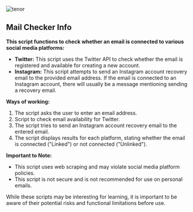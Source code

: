 ![tenor](https://github.com/hy011121/Mail-Checker/assets/75035965/e6697fa1-8bdb-4f05-b8b7-d91d34d3d2c3)
## Mail Checker Info

**This script functions to check whether an email is connected to various social media platforms:**

* **Twitter:** This script uses the Twitter API to check whether the email is registered and available for creating a new account.
* **Instagram:** This script attempts to send an Instagram account recovery email to the provided email address. If the email is connected to an Instagram account, there will usually be a message mentioning sending a recovery email.

**Ways of working:**

1. The script asks the user to enter an email address.
2. Script to check email availability for Twitter.
3. The script tries to send an Instagram account recovery email to the entered email.
4. The script displays results for each platform, stating whether the email is connected ("Linked") or not connected ("Unlinked").

**Important to Note:**

* This script uses web scraping and may violate social media platform policies.
* This script is not secure and is not recommended for use on personal emails.

While these scripts may be interesting for learning, it is important to be aware of their potential risks and functional limitations before use.
